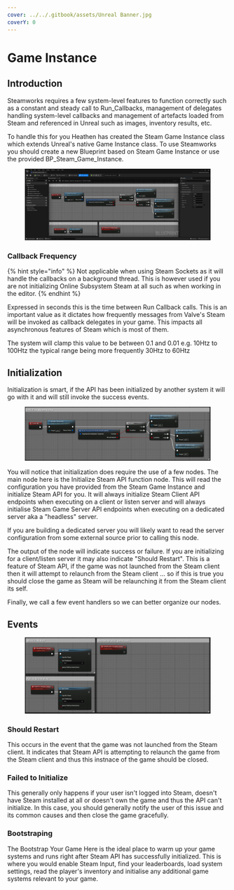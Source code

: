 ```yaml
---
cover: ../../.gitbook/assets/Unreal Banner.jpg
coverY: 0
---
```


# Game Instance

## Introduction

Steamworks requires a few system-level features to function correctly such as a constant and steady call to Run\_Callbacks, management of delegates handling system-level callbacks and management of artefacts loaded from Steam and referenced in Unreal such as images, inventory results, etc.

To handle this for you Heathen has created the Steam Game Instance class which extends Unreal's native Game Instance class. To use Steamworks you should create a new Blueprint based on Steam Game Instance or use the provided BP\_Steam\_Game\_Instance.

<figure><img src="../../.gitbook/assets/image (347).png" alt=""><figcaption></figcaption></figure>

### Callback Frequency

{% hint style="info" %}
Not applicable when using Steam Sockets as it will handle the callbacks on a background thread. This is however used if you are not initializing Online Subsystem Steam at all such as when working in the editor.
{% endhint %}

Expressed in seconds this is the time between Run Callback calls. This is an important value as it dictates how frequently messages from Valve's Steam will be invoked as callback delegates in your game. This impacts all asynchronous features of Steam which is most of them.

The system will clamp this value to be between 0.1 and 0.01 e.g. 10Htz to 100Htz the typical range being more frequently 30Htz to 60Htz

## Initialization

Initialization is smart, if the API has been initialized by another system it will go with it and will still invoke the success events.

<figure><img src="../../.gitbook/assets/image (349).png" alt=""><figcaption></figcaption></figure>

You will notice that initialization does require the use of a few nodes. The main node here is the Initialize Steam API function node. This will read the configuration you have provided from the Steam Game Instance and initialize Steam API for you. It will always initialize Steam Client API endpoints when executing on a client or listen server and will always initialise Steam Game Server API endpoints when executing on a dedicated server aka a "headless" server.

If you are building a dedicated server you will likely want to read the server configuration from some external source prior to calling this node.

The output of the node will indicate success or failure. If you are initializing for a client/listen server it may also indicate "Should Restart". This is a feature of Steam API, if the game was not launched from the Steam client then it will attempt to relaunch from the Steam client ... so if this is true you should close the game as Steam will be relaunching it from the Steam client its self.

Finally, we call a few event handlers so we can better organize our nodes.

## Events

<figure><img src="../../.gitbook/assets/image (350).png" alt=""><figcaption></figcaption></figure>

### Should Restart

This occurs in the event that the game was not launched from the Steam client. It indicates that Steam API is attempting to relaunch the game from the Steam client and thus this instnace of the game should be closed.

### Failed to Initialize

This generally only happens if your user isn't logged into Steam, doesn't have Steam installed at all or doesn't own the game and thus the API can't initialize. In this case, you should generally notify the user of this issue and its common causes and then close the game gracefully.

### Bootstraping

The Bootstrap Your Game Here is the ideal place to warm up your game systems and runs right after Steam API has successfully initialized. This is where you would enable Steam Input, find your leaderboards, load system settings, read the player's inventory and initialise any additional game systems relevant to your game.

